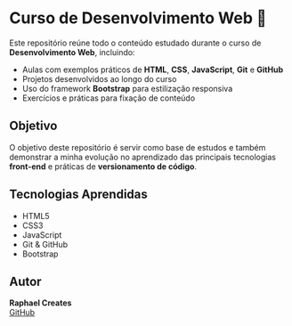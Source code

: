 # Curso de Desenvolvimento Web 🚀

Este repositório reúne todo o conteúdo estudado durante o curso de **Desenvolvimento Web**, incluindo:

-  Aulas com exemplos práticos de **HTML**, **CSS**, **JavaScript**, **Git** e **GitHub**
-  Projetos desenvolvidos ao longo do curso
-  Uso do framework **Bootstrap** para estilização responsiva
-  Exercícios e práticas para fixação de conteúdo



##  Objetivo

O objetivo deste repositório é servir como base de estudos e também demonstrar a minha evolução no aprendizado das principais tecnologias **front-end** e práticas de **versionamento de código**.

## Tecnologias Aprendidas

- HTML5
- CSS3
- JavaScript
- Git & GitHub
- Bootstrap

## Autor

**Raphael Creates**  
[GitHub](https://github.com/RaphaelCreates)



